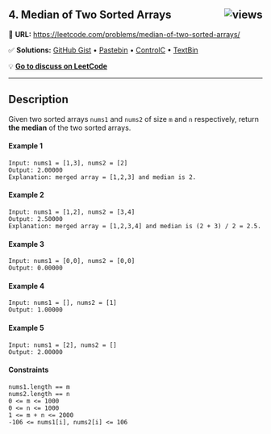 ## 4. Median of Two Sorted Arrays <img src="https://tinyurl.com/uc26jkuj" alt="views" align="right">

🔗 **URL:** https://leetcode.com/problems/median-of-two-sorted-arrays/

✅ **Solutions:** [GitHub Gist](https://git.io/J1DkY) • [Pastebin](https://pastebin.com/6LmatwU9) • [ControlC](https://controlc.com/97a6c515) • [TextBin](https://textbin.net/apez7hs8td)

💡 **[Go to discuss on LeetCode](https://leetcode.com/problems/median-of-two-sorted-arrays/discuss/1134918/Swift:-Median-of-Two-Sorted-Arrays)**

---

## Description

Given two sorted arrays ```nums1``` and ```nums2``` of size ```m``` and ```n``` respectively, return **the median** of the two sorted arrays.

#### Example 1

```
Input: nums1 = [1,3], nums2 = [2]
Output: 2.00000
Explanation: merged array = [1,2,3] and median is 2.
```

#### Example 2

```
Input: nums1 = [1,2], nums2 = [3,4]
Output: 2.50000
Explanation: merged array = [1,2,3,4] and median is (2 + 3) / 2 = 2.5.
```

#### Example 3

```
Input: nums1 = [0,0], nums2 = [0,0]
Output: 0.00000
```

#### Example 4

```
Input: nums1 = [], nums2 = [1]
Output: 1.00000
```

#### Example 5

```
Input: nums1 = [2], nums2 = []
Output: 2.00000
```

#### Constraints

```
nums1.length == m
nums2.length == n
0 <= m <= 1000
0 <= n <= 1000
1 <= m + n <= 2000
-106 <= nums1[i], nums2[i] <= 106
```
